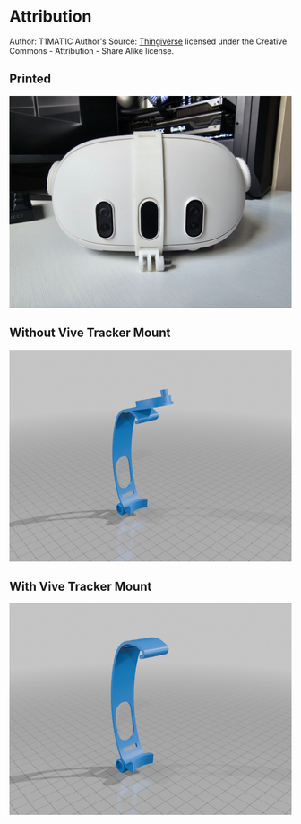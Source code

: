 # Attribution
Author: T1MAT1C
Author's Source: [Thingiverse](https://www.thingiverse.com/thing:6780933)
licensed under the Creative Commons - Attribution - Share Alike license.


## Printed
![In Use](./images/20240928_134931.jpg)


## Without Vive Tracker Mount
![Without Vive Tracker Mount](./images/facial_tracker_and_vive_tracker_mount_for_Q3.png)

## With Vive Tracker Mount
![With Vive Tracker Mount](./images/facial_tracker_mount_for_Q3.png)
